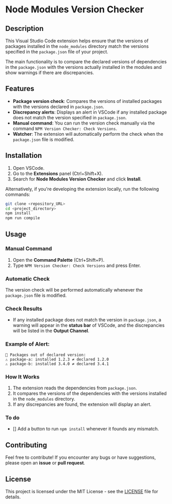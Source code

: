 # Node Modules Version Checker

## Description

This Visual Studio Code extension helps ensure that the versions of packages installed in the `node_modules` directory match the versions specified in the `package.json` file of your project.

The main functionality is to compare the declared versions of dependencies in the `package.json` with the versions actually installed in the modules and show warnings if there are discrepancies.

## Features

- **Package version check**: Compares the versions of installed packages with the versions declared in `package.json`.
- **Discrepancy alerts**: Displays an alert in VSCode if any installed package does not match the version specified in `package.json`.
- **Manual command**: You can run the version check manually via the command `NPM Version Checker: Check Versions`.
- **Watcher**: The extension will automatically perform the check when the `package.json` file is modified.

## Installation

1. Open VSCode.
2. Go to the **Extensions** panel (Ctrl+Shift+X).
3. Search for **Node Modules Version Checker** and click **Install**.

Alternatively, if you're developing the extension locally, run the following commands:

```bash
git clone <repository_URL>
cd <project_directory>
npm install
npm run compile
```

## Usage

### Manual Command

1. Open the **Command Palette** (Ctrl+Shift+P).
2. Type `NPM Version Checker: Check Versions` and press Enter.

### Automatic Check

The version check will be performed automatically whenever the `package.json` file is modified.

### Check Results

- If any installed package does not match the version in `package.json`, a warning will appear in the **status bar** of VSCode, and the discrepancies will be listed in the **Output Channel**.

### Example of Alert:

```
🚨 Packages out of declared version:
⚠️ package-a: installed 1.2.3 ≠ declared 1.2.0
⚠️ package-b: installed 3.4.0 ≠ declared 3.4.1
```

### How It Works

1. The extension reads the dependencies from `package.json`.
2. It compares the versions of the dependencies with the versions installed in the `node_modules` directory.
3. If any discrepancies are found, the extension will display an alert.

### To do

- [] Add a button to run `npm install` whenever it founds any mismatch.

## Contributing

Feel free to contribute! If you encounter any bugs or have suggestions, please open an **issue** or **pull request**.

## License

This project is licensed under the MIT License - see the [LICENSE](LICENSE) file for details.
